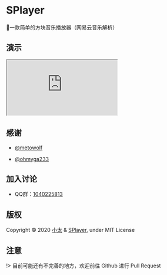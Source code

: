 # SPlayer

🍭一款简单的方块音乐播放器（网易云音乐解析）

## 演示

<iframe src="https://splayer.js.org/example.html"></iframe>

## 感谢
 
 - [@metowolf](https://github.com/metowolf)
 
 - [@ohmyga233](https://github.com/ohmyga233)
 
## 加入讨论

 - QQ群：[1040225813](https://shang.qq.com/wpa/qunwpa?idkey=fb30524582f88ffc33bcb0da8734a91c877694984794f6cb7f87a3d1269eaecf)

## 版权

Copyright © 2020 [小太](https://713.moe/) & [SPlayer](https://splayer.js.org/), under MIT License

## 注意

!> 目前可能还有不完善的地方，欢迎前往 Github 进行 Pull Request